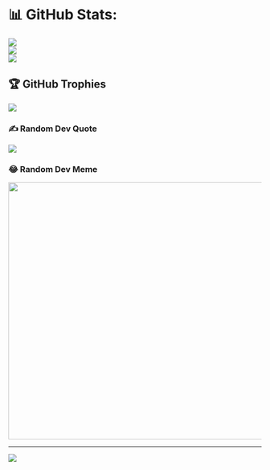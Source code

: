 # 📊 GitHub Stats:
![](https://github-readme-stats.vercel.app/api?username=zomroo&theme=swift&hide_border=true&include_all_commits=true&count_private=true)<br/>
![](https://github-readme-streak-stats.herokuapp.com/?user=zomroo&theme=swift&hide_border=true)<br/>
![](https://github-readme-stats.vercel.app/api/top-langs/?username=zomroo&theme=swift&hide_border=true&include_all_commits=true&count_private=true&layout=compact)

## 🏆 GitHub Trophies
![](https://github-profile-trophy.vercel.app/?username=zomroo&theme=chalk&no-frame=true&no-bg=false&margin-w=4)

### ✍️ Random Dev Quote
![](https://quotes-github-readme.vercel.app/api?type=horizontal&theme=radical)

### 😂 Random Dev Meme
<img src="https://random-memer.herokuapp.com/" width="512px"/>

---
[![](https://visitcount.itsvg.in/api?id=zomroo&icon=0&color=0)](https://visitcount.itsvg.in)

<!-- Proudly created with GPRM ( https://gprm.itsvg.in ) -->
